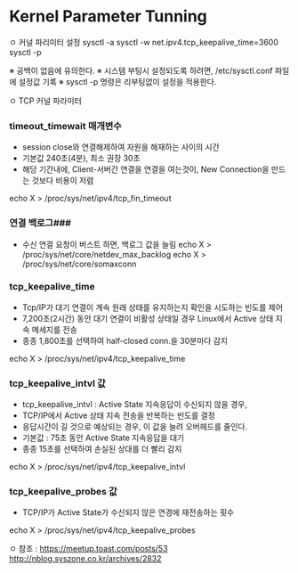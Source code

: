 # Kernel Parameter Tunning #



ㅇ 커널 파리미터 설정
 sysctl -a
 sysctl -w net.ipv4.tcp_keepalive_time=3600
 sysctl -p

※ 공백이 없음에 유의한다.
※ 시스템 부팅시 설정되도록 하려면, /etc/sysctl.conf 파일에 설정값 기록
※ sysctl -p 명령은 리부팅없이 설정을 적용한다.


ㅇ TCP 커널 파라미터
### timeout_timewait 매개변수 ###
- session close와 연결해제하여 자원을 해재하는 사이의 시간
- 기본값 240초(4분), 최소 권장 30초
- 해당 기간내에, Client-서버간 연결을 연결을 여는것이, New Connection을 만드는 것보다 비용이 저렴

echo X > /proc/sys/net/ipv4/tcp_fin_timeout


### 연결 백로그### 
- 수신 연결 요청이 버스트 하면, 백로그 값을 늘림
echo X > /proc/sys/net/core/netdev_max_backlog
echo X > /proc/sys/net/core/somaxconn

### tcp_keepalive_time ### 
- Tcp/IP가 대기 연결이 계속 원래 상태를 유지하는지 확인을 시도하는 빈도를 제어
- 7,200초(2시간) 동안 대기 연결이 비활성 상태일 경우 Linux에서 Active 상태 지속 메세지를 전송
- 종종 1,800초를 선택하여 half-closed conn.을 30분마다 감지

echo X > /proc/sys/net/ipv4/tcp_keepalive_time

###  tcp_keepalive_intvl 값 ### 
- tcp_keepalive_intvl : Active State 지속응답이 수신되지 않을 경우, 
- TCP/IP에서 Active 상태 지속 전송을 반복하는 빈도를 결정
- 응답시간이 길 것으로 예상되는 경우, 이 값을 늘려 오버헤드를 줄인다. 
- 기본값 : 75초 동안 Active State 지속응답을 대기
- 종종 15초를 선택하여 손실된 상대를 더 빨리 감지

echo X > /proc/sys/net/ipv4/tcp_keepalive_intvl

###  tcp_keepalive_probes 값 ### 
- TCP/IP가  Active State가 수신되지 않은 연경에 재전송하는 횟수 

echo X > /proc/sys/net/ipv4/tcp_keepalive_probes


ㅇ 참조 : https://meetup.toast.com/posts/53
http://nblog.syszone.co.kr/archives/2832
